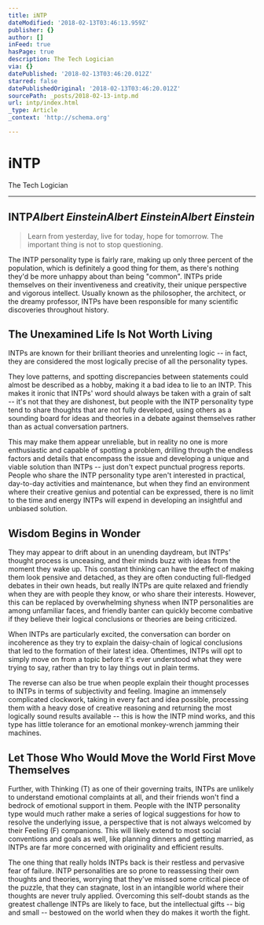 ```yaml
---
title: iNTP
dateModified: '2018-02-13T03:46:13.959Z'
publisher: {}
author: []
inFeed: true
hasPage: true
description: The Tech Logician
via: {}
datePublished: '2018-02-13T03:46:20.012Z'
starred: false
datePublishedOriginal: '2018-02-13T03:46:20.012Z'
sourcePath: _posts/2018-02-13-intp.md
url: intp/index.html
_type: Article
_context: 'http://schema.org'

---
```

# iNTP

The Tech Logician

---

## **INTP**_Albert EinsteinAlbert EinsteinAlbert Einstein_

> Learn from yesterday, live for today, hope for tomorrow. The important thing is not to stop questioning.

The INTP personality type is fairly rare, making up only three percent of the population, which is definitely a good thing for them, as there's nothing they'd be more unhappy about than being "common". INTPs pride themselves on their inventiveness and creativity, their unique perspective and vigorous intellect. Usually known as the philosopher, the architect, or the dreamy professor, INTPs have been responsible for many scientific discoveries throughout history.

## **The Unexamined Life Is Not Worth Living**

INTPs are known for their brilliant theories and unrelenting logic -- in fact, they are considered the most logically precise of all the personality types.

They love patterns, and spotting discrepancies between statements could almost be described as a hobby, making it a bad idea to lie to an INTP. This makes it ironic that INTPs' word should always be taken with a grain of salt -- it's not that they are dishonest, but people with the INTP personality type tend to share thoughts that are not fully developed, using others as a sounding board for ideas and theories in a debate against themselves rather than as actual conversation partners.

This may make them appear unreliable, but in reality no one is more enthusiastic and capable of spotting a problem, drilling through the endless factors and details that encompass the issue and developing a unique and viable solution than INTPs -- just don't expect punctual progress reports. People who share the INTP personality type aren't interested in practical, day-to-day activities and maintenance, but when they find an environment where their creative genius and potential can be expressed, there is no limit to the time and energy INTPs will expend in developing an insightful and unbiased solution.

## **Wisdom Begins in Wonder**

They may appear to drift about in an unending daydream, but INTPs' thought process is unceasing, and their minds buzz with ideas from the moment they wake up. This constant thinking can have the effect of making them look pensive and detached, as they are often conducting full-fledged debates in their own heads, but really INTPs are quite relaxed and friendly when they are with people they know, or who share their interests. However, this can be replaced by overwhelming shyness when INTP personalities are among unfamiliar faces, and friendly banter can quickly become combative if they believe their logical conclusions or theories are being criticized.

When INTPs are particularly excited, the conversation can border on incoherence as they try to explain the daisy-chain of logical conclusions that led to the formation of their latest idea. Oftentimes, INTPs will opt to simply move on from a topic before it's ever understood what they were trying to say, rather than try to lay things out in plain terms.

The reverse can also be true when people explain their thought processes to INTPs in terms of subjectivity and feeling. Imagine an immensely complicated clockwork, taking in every fact and idea possible, processing them with a heavy dose of creative reasoning and returning the most logically sound results available -- this is how the INTP mind works, and this type has little tolerance for an emotional monkey-wrench jamming their machines.

## **Let Those Who Would Move the World First Move Themselves**

Further, with Thinking (T) as one of their governing traits, INTPs are unlikely to understand emotional complaints at all, and their friends won't find a bedrock of emotional support in them. People with the INTP personality type would much rather make a series of logical suggestions for how to resolve the underlying issue, a perspective that is not always welcomed by their Feeling (F) companions. This will likely extend to most social conventions and goals as well, like planning dinners and getting married, as INTPs are far more concerned with originality and efficient results.

The one thing that really holds INTPs back is their restless and pervasive fear of failure. INTP personalities are so prone to reassessing their own thoughts and theories, worrying that they've missed some critical piece of the puzzle, that they can stagnate, lost in an intangible world where their thoughts are never truly applied. Overcoming this self-doubt stands as the greatest challenge INTPs are likely to face, but the intellectual gifts -- big and small -- bestowed on the world when they do makes it worth the fight.